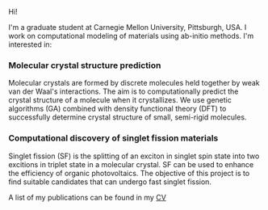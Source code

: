 Hi!

I'm  a graduate student at Carnegie Mellon University, Pittsburgh, USA. 
I work on computational modeling of materials using ab-initio methods.
I'm interested in:
### Molecular crystal structure prediction

Molecular crystals are formed by discrete molecules held together by weak van der Waal's interactions. The aim is to computationally predict the crystal structure of a molecule when it crystallizes. We use genetic algorithms (GA) combined with density functional theory (DFT) to successfully determine crystal structure of small, semi-rigid molecules.

### Computational discovery of singlet fission materials

Singlet fission (SF) is the splitting of an exciton in singlet spin state into two excitions in triplet state in a molecular crystal. SF can be used to enhance the efficiency of organic photovoltaics. The objective of this project is to find suitable candidates that can undergo fast singlet fission.

A list of my publications can be found in my [CV](https://github.com/ritwit/rithwiktom/raw/master/CV.pdf)
